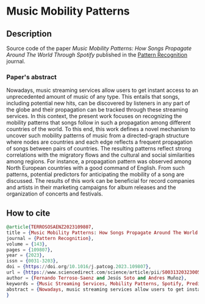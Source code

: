 # Music Mobility Patterns

## Description

Source code of the paper *Music Mobility Patterns: How Songs Propagate Around The World Through Spotify* published in the [Pattern Recognition](https://www.sciencedirect.com/journal/pattern-recognition) journal.

### Paper's abstract
Nowadays, music streaming services allow users to get instant access to an unprecedented amount of music of any type. This entails that songs, including potential new hits, can be discovered by listeners in any part of the globe and their propagation can be tracked through these streaming services. In this context, the present work focuses on recognizing the mobility patterns that songs follow in such a propagation among different countries of the world. To this end, this work defines a novel mechanism to uncover such mobility patterns of music from a directed-graph structure where nodes are countries and each edge reflects a frequent propagation of songs between pairs of countries. The resulting patterns reflect strong correlations with the migratory flows and the cultural and social similarities among regions. For instance, a propagation pattern was observed among North European countries with a good command of English. From such patterns, potential predictors for anticipating the mobility of a song are discussed. The results of this work can be beneficial for record companies and artists in their marketing campaigns for album releases and the organization of concerts and festivals.

## How to cite

```elixir
@article{TERROSOSAENZ2023109807,
title = {Music Mobility Patterns: How Songs Propagate Around The World Through Spotify},
journal = {Pattern Recognition},
volume = {143},
pages = {109807},
year = {2023},
issn = {0031-3203},
doi = {https://doi.org/10.1016/j.patcog.2023.109807},
url = {https://www.sciencedirect.com/science/article/pii/S0031320323005058},
author = {Fernando Terroso-Saenz and Jesús Soto and Andres Muñoz},
keywords = {Music Streaming Services, Mobility Patterns, Spotify, Prediction},
abstract = {Nowadays, music streaming services allow users to get instant access to an unprecedented amount of music of any type. This entails that songs, including potential new hits, can be discovered by listeners in any part of the globe and their propagation can be tracked through these streaming services. In this context, the present work focuses on recognizing the mobility patterns that songs follow in such a propagation among different countries of the world. To this end, this work defines a novel mechanism to uncover such mobility patterns of music from a directed-graph structure where nodes are countries and each edge reflects a frequent propagation of songs between pairs of countries. The resulting patterns reflect strong correlations with the migratory flows and the cultural and social similarities among regions. For instance, a propagation pattern was observed among North European countries with a good command of English. From such patterns, potential predictors for anticipating the mobility of a song are discussed. The results of this work can be beneficial for record companies and artists in their marketing campaigns for album releases and the organization of concerts and festivals.}
}
```


